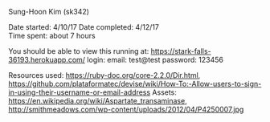 Sung-Hoon Kim (sk342)

Date started:  4/10/17
Date completed: 4/12/17  
Time spent: about 7 hours  

You should be able to view this running at: https://stark-falls-36193.herokuapp.com/
login:
    email: test@test
    password: 123456

Resources used: https://ruby-doc.org/core-2.2.0/Dir.html, https://github.com/plataformatec/devise/wiki/How-To:-Allow-users-to-sign-in-using-their-username-or-email-address
Assets: https://en.wikipedia.org/wiki/Aspartate_transaminase, http://smithmeadows.com/wp-content/uploads/2012/04/P4250007.jpg
